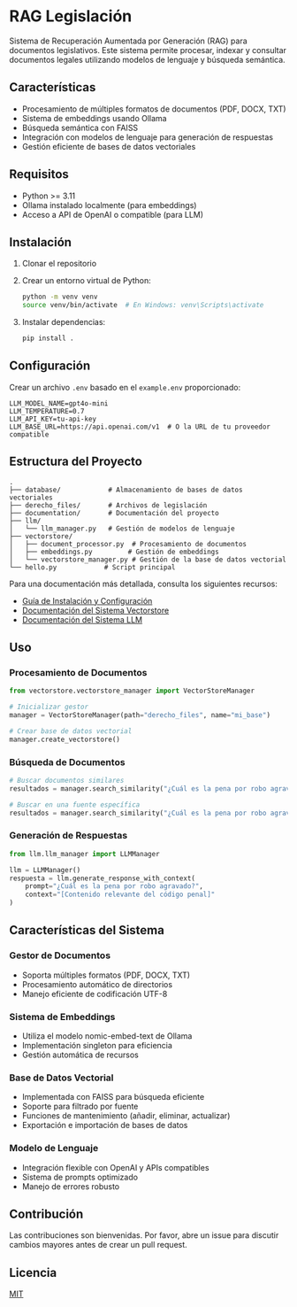 # RAG Legislación

Sistema de Recuperación Aumentada por Generación (RAG) para documentos legislativos. Este sistema permite procesar, indexar y consultar documentos legales utilizando modelos de lenguaje y búsqueda semántica.

## Características

- Procesamiento de múltiples formatos de documentos (PDF, DOCX, TXT)
- Sistema de embeddings usando Ollama
- Búsqueda semántica con FAISS
- Integración con modelos de lenguaje para generación de respuestas
- Gestión eficiente de bases de datos vectoriales

## Requisitos

- Python >= 3.11
- Ollama instalado localmente (para embeddings)
- Acceso a API de OpenAI o compatible (para LLM)

## Instalación

1. Clonar el repositorio
2. Crear un entorno virtual de Python:

   ```bash
   python -m venv venv
   source venv/bin/activate  # En Windows: venv\Scripts\activate
   ```

3. Instalar dependencias:

   ```bash
   pip install .
   ```

## Configuración

Crear un archivo `.env` basado en el `example.env` proporcionado:

```env
LLM_MODEL_NAME=gpt4o-mini
LLM_TEMPERATURE=0.7
LLM_API_KEY=tu-api-key
LLM_BASE_URL=https://api.openai.com/v1  # O la URL de tu proveedor compatible
```

## Estructura del Proyecto

```plainttext
.
├── database/            # Almacenamiento de bases de datos vectoriales
├── derecho_files/       # Archivos de legislación
├── documentation/       # Documentación del proyecto
├── llm/              
│   └── llm_manager.py   # Gestión de modelos de lenguaje
├── vectorstore/
│   ├── document_processor.py  # Procesamiento de documentos
│   ├── embeddings.py         # Gestión de embeddings
│   └── vectorstore_manager.py # Gestión de la base de datos vectorial
└── hello.py            # Script principal
```

Para una documentación más detallada, consulta los siguientes recursos:

- [Guía de Instalación y Configuración](documentation/setup.md)
- [Documentación del Sistema Vectorstore](documentation/vectorstore.md)
- [Documentación del Sistema LLM](documentation/llm.md)

## Uso

### Procesamiento de Documentos

```python
from vectorstore.vectorstore_manager import VectorStoreManager

# Inicializar gestor
manager = VectorStoreManager(path="derecho_files", name="mi_base")

# Crear base de datos vectorial
manager.create_vectorstore()
```

### Búsqueda de Documentos

```python
# Buscar documentos similares
resultados = manager.search_similarity("¿Cuál es la pena por robo agravado?")

# Buscar en una fuente específica
resultados = manager.search_similarity("¿Cuál es la pena por robo agravado?", fuente="codigo_penal.pdf")
```

### Generación de Respuestas

```python
from llm.llm_manager import LLMManager

llm = LLMManager()
respuesta = llm.generate_response_with_context(
    prompt="¿Cuál es la pena por robo agravado?",
    context="[Contenido relevante del código penal]"
)
```

## Características del Sistema

### Gestor de Documentos

- Soporta múltiples formatos (PDF, DOCX, TXT)
- Procesamiento automático de directorios
- Manejo eficiente de codificación UTF-8

### Sistema de Embeddings

- Utiliza el modelo nomic-embed-text de Ollama
- Implementación singleton para eficiencia
- Gestión automática de recursos

### Base de Datos Vectorial

- Implementada con FAISS para búsqueda eficiente
- Soporte para filtrado por fuente
- Funciones de mantenimiento (añadir, eliminar, actualizar)
- Exportación e importación de bases de datos

### Modelo de Lenguaje

- Integración flexible con OpenAI y APIs compatibles
- Sistema de prompts optimizado
- Manejo de errores robusto

## Contribución

Las contribuciones son bienvenidas. Por favor, abre un issue para discutir cambios mayores antes de crear un pull request.

## Licencia

[MIT](https://opensource.org/licenses/MIT)
